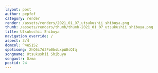 ```yaml
---
layout: post
author: pepfof
category: render
render: /assets/renders/2021_01_07_utsukushii shibuya.png
thumb: /assets/renders/thumb/thumb-2021_01_07_utsukushii shibuya.png
title: Utsukushii Shibuya
navigation_override: /
aspect: 3/4
domcol: ^4e5152
spotisong: 2hQ6i7d2Fo0bsLxpWBcQIq
songname: Utsukushii Shibuya
songautr: Ozma
postid: 24
---
```


<!--USER BEGIN 1-->

<!--USER END 1-->

<!--more-->
<!--USER BEGIN 2-->

<!--USER END 2-->

